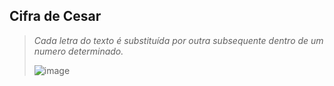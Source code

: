 ## **Cifra de Cesar**

>*Cada letra do texto é substituída por outra subsequente dentro de um numero determinado.*
>
>![image](https://github.com/ecraveirocg/Caesar-Cipher-Python/assets/152413657/c77f6e88-bd42-4f33-ae51-89ba256efdd5)
